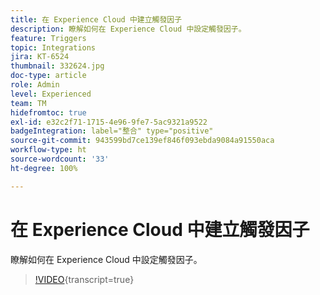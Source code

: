 ```yaml
---
title: 在 Experience Cloud 中建立觸發因子
description: 瞭解如何在 Experience Cloud 中設定觸發因子。
feature: Triggers
topic: Integrations
jira: KT-6524
thumbnail: 332624.jpg
doc-type: article
role: Admin
level: Experienced
team: TM
hidefromtoc: true
exl-id: e32c2f71-1715-4e96-9fe7-5ac9321a9522
badgeIntegration: label="整合" type="positive"
source-git-commit: 943599bd7ce139ef846f093ebda9084a91550aca
workflow-type: ht
source-wordcount: '33'
ht-degree: 100%

---
```


# 在 Experience Cloud 中建立觸發因子

瞭解如何在 Experience Cloud 中設定觸發因子。

>[!VIDEO](https://video.tv.adobe.com/v/332624?learn=on){transcript=true}
